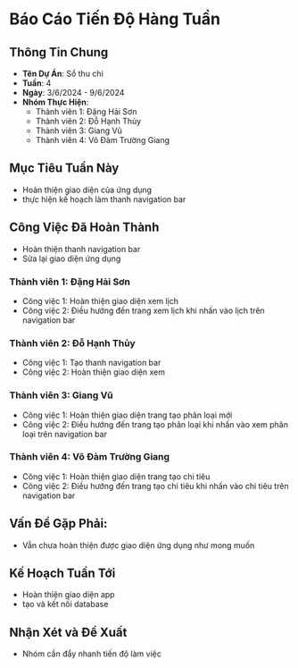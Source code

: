 # Báo Cáo Tiến Độ Hàng Tuần

## Thông Tin Chung
- **Tên Dự Án**:  Sổ thu chi
- **Tuần**: 4
- **Ngày**: 3/6/2024 - 9/6/2024
- **Nhóm Thực Hiện**: 
  - Thành viên 1: Đặng Hải Sơn 
  - Thành viên 2: Đỗ Hạnh Thủy
  - Thành viên 3: Giang Vũ
  - Thành viên 4: Võ Đàm Trường Giang

## Mục Tiêu Tuần Này
- Hoàn thiện giao diện của ứng dụng
- thực hiện kế hoạch làm thanh navigation bar

## Công Việc Đã Hoàn Thành
- Hoàn thiện thanh navigation bar
- Sửa lại giao diện ứng dụng

### Thành viên 1: Đặng Hải Sơn
- Công việc 1: Hoàn thiện giao diện xem lịch
- Công việc 2: Điều hướng đến trang xem lịch khi nhấn vào lịch trên navigation bar

### Thành viên 2: Đỗ Hạnh Thủy
- Công việc 1: Tạo thanh navigation bar
- Công việc 2: Hoàn thiện giao diện xem
  
### Thành viên 3: Giang Vũ
- Công việc 1: Hoàn thiện giao diện trang tạo phân loại mới
- Công việc 2: Điều hướng đến trang tạo phân loại khi nhấn vào xem phân loại trên navigation bar

### Thành viên 4: Võ Đàm Trường Giang
- Công việc 1: Hoàn thiện giao diện trang tạo chi tiêu
- Công việc 2: Điều hướng đến trang tạo chi tiêu khi nhấn vào chi tiêu trên navigation bar

## Vấn Đề Gặp Phải:
- Vẫn chưa hoàn thiện được giao diện ứng dụng như mong muốn
  
## Kế Hoạch Tuần Tới
- Hoàn thiện giao diện app
- tạo và kết nối database 

## Nhận Xét và Đề Xuất
- Nhóm cần đẩy nhanh tiến độ làm việc
